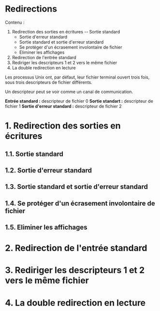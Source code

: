 # Redirections

Contenu :

1. Redirection des sorties en écritures
   -- Sortie standard
   - Sortie d'erreur standard
   - Sortie standard et sortie d'erreur standard
   - Se protéger d'un écrasement involontaire de fichier
   - Eliminer les affichages
2. Redirection de l'entrée standard
3. Rediriger les descripteurs 1 et 2 vers le même fichier
4. La double redirection en lecture

Les processus Unix ont, par défaut, leur fichier terminal ouvert trois fois, sous trois descripteurs de fichier différents.

Un descripteur peut se voir comme un canal de communication.

__Entrée standard :__ descripteur de fichier 0
__Sortie standart :__ descripteur de fichier 1
__Sortie d'erreur standard :__ descripteur de fichier 2

# 1. Redirection des sorties en écritures
## 1.1. Sortie standard
## 1.2. Sortie d'erreur standard
## 1.3. Sortie standard et sortie d'erreur standard
## 1.4. Se protéger d'un écrasement involontaire de fichier 
## 1.5. Eliminer les affichages

# 2. Redirection de l'entrée standard

# 3. Rediriger les descripteurs 1 et 2 vers le même fichier

# 4. La double redirection en lecture
